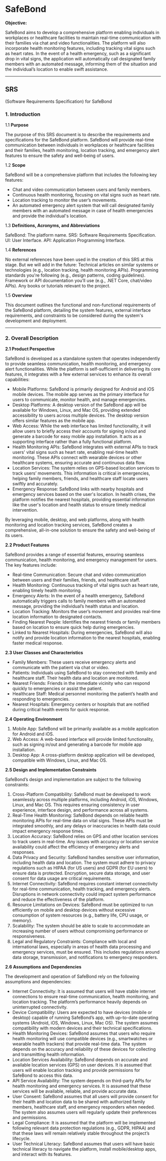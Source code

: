 # SafeBond

**Objective:**

SafeBond aims to develop a comprehensive platform enabling individuals in workplaces or healthcare facilities to maintain real-time communication with their families via chat and video functionalities. The platform will also incorporate health monitoring features, including tracking vital signs such as heart rates. In the event of a health emergency, such as a significant drop in vital signs, the application will automatically call designated family members with an automated message, informing them of the situation and the individual’s location to enable swift assistance.

---

## SRS
(Software Requirements Specification) for SafeBond

### 1. Introduction

1.1 **Purpose**

The purpose of this SRS document is to describe the requirements and specifications for the SafeBond platform. SafeBond will provide real-time communication between individuals in workplaces or healthcare facilities and their families, health monitoring, location tracking, and emergency alert features to ensure the safety and well-being of users.

1.2 **Scope**

SafeBond will be a comprehensive platform that includes the following key features:

-  Chat and video communication between users and family members.
-  Continuous health monitoring, focusing on vital signs such as heart rate.
-  Location tracking to monitor the user’s movements.
-  An automated emergency alert system that will call designated family members with an automated message in case of health emergencies and provide the individual's location.

  
1.3 **Definitions, Acronyms, and Abbreviations**

SafeBond: The platform name.
SRS: Software Requirements Specification.
UI: User Interface.
API: Application Programming Interface.


1.4 **References**

No external references have been used in the creation of this SRS at this stage.
But we will add in the future:
Technical articles on similar systems or technologies (e.g., location tracking, health monitoring APIs).
Programming standards you're following (e.g., design patterns, coding guidelines).
Framework or API documentation you’ll use (e.g., .NET Core, chat/video APIs).
Any books or tutorials relevant to the project.

1.5 **Overview**

This document outlines the functional and non-functional requirements of the SafeBond platform, detailing the system features, external interface requirements, and constraints to be considered during the system's development and deployment.

---

### 2. Overall Description

**2.1 Product Perspective**

SafeBond is developed as a standalone system that operates independently to provide seamless communication, health monitoring, and emergency alert functionalities. While the platform is self-sufficient in delivering its core features, it integrates with a few external services to enhance its overall capabilities:

- Mobile Platforms: SafeBond is primarily designed for Android and iOS mobile devices. The mobile app serves as the primary interface for users to communicate, monitor health, and manage emergencies.
- Desktop Platforms: A desktop version of the SafeBond app will be available for Windows, Linux, and Mac OS, providing extended accessibility to users across multiple devices. The desktop version offers similar features as the mobile app.
- Web Access: While the web interface has limited functionality, it will allow users to briefly access their accounts for signing in/out and generate a barcode for easy mobile app installation. It acts as a supporting interface rather than a fully functional platform.
- Health Monitoring APIs: SafeBond integrates with external APIs to track users' vital signs such as heart rate, enabling real-time health monitoring. These APIs connect with wearable devices or other healthcare systems, ensuring accurate and continuous data flow.
- Location Services: The system relies on GPS-based location services to track users’ movements. This information is critical in emergencies, helping family members, friends, and healthcare staff locate users swiftly and accurately.
- Emergency Response: SafeBond links with nearby hospitals and emergency services based on the user's location. In health crises, the platform notifies the nearest hospitals, providing essential information like the user's location and health status to ensure timely medical intervention.

By leveraging mobile, desktop, and web platforms, along with health monitoring and location tracking services, SafeBond creates a comprehensive, all-in-one solution to ensure the safety and well-being of its users.



**2.2 Product Features**

SafeBond provides a range of essential features, ensuring seamless communication, health monitoring, and emergency management for users. The key features include:

- Real-time Communication: Secure chat and video communication between users and their families, friends, and healthcare staff.
- Health Monitoring: Continuous tracking of vital signs such as heart rate, enabling timely health monitoring.
- Emergency Alerts: In the event of a health emergency, SafeBond automatically triggers calls to family members with an automated message, providing the individual’s health status and location.
- Location Tracking: Monitors the user’s movement and provides real-time location information to designated contacts.
- Finding Nearest People: Identifies the nearest friends or family members based on location to ensure quick help during emergencies.
- Linked to Nearest Hospitals: During emergencies, SafeBond will also notify and provide location information to the nearest hospitals, enabling faster medical response.


**2.3 User Classes and Characteristics**

- Family Members: These users receive emergency alerts and communicate with the patient via chat or video.
- Patients: Individuals using SafeBond to stay connected with family and healthcare staff. Their health data and location are monitored.
- Nearest Friends: Friends in the immediate vicinity who can respond quickly to emergencies or assist the patient.
- Healthcare Staff: Medical personnel monitoring the patient’s health and responding to emergencies.
- Nearest Hospitals: Emergency centers or hospitals that are notified during critical health events for quick response.


**2.4 Operating Environment**

1. Mobile App: SafeBond will be primarily available as a mobile application for Android and iOS.
2. Web Access: A web-based interface will provide limited functionality, such as signing in/out and generating a barcode for mobile app installation.
3. Desktop App: A cross-platform desktop application will be developed, compatible with Windows, Linux, and Mac OS.


**2.5 Design and Implementation Constraints**

SafeBond’s design and implementation are subject to the following constraints:

1. Cross-Platform Compatibility: SafeBond must be developed to work seamlessly across multiple platforms, including Android, iOS, Windows, Linux, and Mac OS. This requires ensuring consistency in user experience, interface design, and performance across all systems.
2. Real-Time Health Monitoring: SafeBond depends on reliable health monitoring APIs for real-time data on vital signs. These APIs must be integrated smoothly, and any delays or inaccuracies in health data could impact emergency response times.
3. Location Accuracy: SafeBond relies on GPS and other location services to track users in real-time. Any issues with accuracy or location service availability could affect the efficiency of emergency alerts and responses.
4. Data Privacy and Security: SafeBond handles sensitive user information, including health data and location. The system must adhere to privacy regulations such as HIPAA (for US users) and GDPR (for EU users) to ensure data is protected. Encryption, secure data storage, and user consent for data usage are critical requirements.
5. Internet Connectivity: SafeBond requires constant internet connectivity for real-time communication, health tracking, and emergency alerts. Disruptions in network connectivity could impact system performance and reduce the effectiveness of the platform.
6. Resource Limitations on Devices: SafeBond must be optimized to run efficiently on mobile and desktop devices without excessive consumption of system resources (e.g., battery life, CPU usage, or memory).
7. Scalability: The system should be able to scale to accommodate an increasing number of users without compromising performance or responsiveness.
8. Legal and Regulatory Constraints: Compliance with local and international laws, especially in areas of health data processing and emergency services, must be ensured. This includes regulations around data storage, transmission, and notifications to emergency responders.



**2.6 Assumptions and Dependencies**

The development and operation of SafeBond rely on the following assumptions and dependencies:

- Internet Connectivity: It is assumed that users will have stable internet connections to ensure real-time communication, health monitoring, and location tracking. The platform’s performance heavily depends on uninterrupted connectivity.
- Device Compatibility: Users are expected to have devices (mobile or desktop) capable of running SafeBond’s app, with up-to-date operating systems (Android, iOS, Windows, Linux, Mac OS). The system assumes compatibility with modern devices and their technical specifications.
- Health Monitoring Devices: SafeBond assumes that users who require health monitoring will use compatible devices (e.g., smartwatches or wearable health trackers) that provide real-time data. The system depends on the accuracy and reliability of these devices for collecting and transmitting health information.
- Location Services Availability: SafeBond depends on accurate and available location services (GPS) on user devices. It is assumed that users will enable location tracking and provide permissions for SafeBond to access this data.
- API Service Availability: The system depends on third-party APIs for health monitoring and emergency services. It is assumed that these services will be available, reliable, and provide accurate data.
- User Consent: SafeBond assumes that all users will provide consent for their health and location data to be shared with authorized family members, healthcare staff, and emergency responders when needed. The system also assumes users will regularly update their preferences and permissions.
- Legal Compliance: It is assumed that the platform will be implemented following relevant data protection regulations (e.g., GDPR, HIPAA) and that these laws will remain relatively stable throughout the project’s lifecycle.
- User Technical Literacy: SafeBond assumes that users will have basic technical literacy to navigate the platform, install mobile/desktop apps, and interact with its features.





